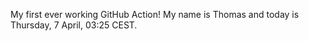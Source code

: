 My first ever working GitHub Action!
My name is Thomas and today is Thursday, 7 April, 03:25 CEST. 
